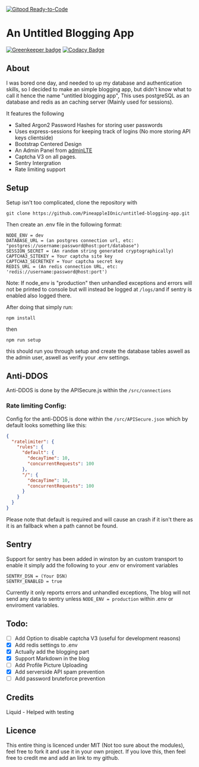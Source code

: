 [![Gitpod Ready-to-Code](https://img.shields.io/badge/Gitpod-Ready--to--Code-blue?logo=gitpod)](https://gitpod.io/#https://github.com/PineappleIOnic/untitled-blogging-app) 


# An Untitled Blogging App

[![Greenkeeper badge](https://badges.greenkeeper.io/PineappleIOnic/untitled-blogging-app.svg)](https://greenkeeper.io/)
[![Codacy Badge](https://api.codacy.com/project/badge/Grade/027f3997d8dc4fd4a8d35dd1bc5583ca)](https://www.codacy.com/manual/PineappleIOnic/untitled-blogging-app?utm_source=github.com&amp;utm_medium=referral&amp;utm_content=PineappleIOnic/untitled-blogging-app&amp;utm_campaign=Badge_Grade)

## About
I was bored one day, and needed to up my database and authentication skills, so I decided to make an simple blogging app, but didn't know what to call it hence the name "untitled blogging app", This uses postgreSQL as an database and redis as an caching server (Mainly used for sessions).

It features the following

  - Salted Argon2 Password Hashes for storing user passwords
  - Uses express-sessions for keeping track of logins (No more storing API keys clientside)
  - Bootstrap Centered Design
  - An Admin Panel from [adminLTE](https://github.com/ColorlibHQ/AdminLTE)
  - Captcha V3 on all pages.
  - Sentry Intergration
  - Rate limiting support

## Setup
Setup isn't too complicated, clone the repository with

    git clone https://github.com/PineappleIOnic/untitled-blogging-app.git
   Then create an .env file in the following format:
   

    NODE_ENV = dev
    DATABASE_URL = (an postgres connection url, etc: "postgres://username:password@host:port/database")
    SESSION_SECRET = (An random string generated cryptographically)
    CAPTCHA3_SITEKEY = Your captcha site key
    CAPTCHA3_SECRETKEY = Your captcha secret key
    REDIS_URL = (An redis connection URL, etc: 'redis://username:password@host:port')

Note:  If node_env is "production" then unhandled exceptions and errors will not be printed to console but will instead be logged at `/logs/`and if sentry is enabled also logged there.

After doing that simply run:

    npm install
  then

    npm run setup
this should run you through setup and create the database tables aswell as the admin user, aswell as verify your .env settings.

## Anti-DDOS
Anti-DDOS is done by the APISecure.js within the `/src/connections`
### Rate limiting Config:
Config for the anti-DDOS is done within the `/src/APISecure.json` which by default looks something like this:
```json
{
  "ratelimiter": {
    "rules": {
      "default": {
        "decayTime": 10,
        "concurrentRequests": 100
      },
      "/": {
        "decayTime": 10,
        "concurrentRequests": 100
      }
    }
  }
}
```
Please note that default is required and will cause an crash if it isn't there as it is an fallback when a path cannot be found.

## Sentry
Support for sentry has been added in winston by an custom transport to enable it simply add the following to your .env or enviroment variables

```
SENTRY_DSN = (Your DSN)
SENTRY_ENABLED = true
```
Currently it only reports errors and unhandled exceptions,
The blog will not send any data to sentry unless `NODE_ENV = production` within .env or enviroment variables.

## Todo:

 - [ ] Add Option to disable captcha V3 (useful for development reasons)
 - [x] Add redis settings to .env
 - [x] Actually add the blogging part
 - [x] Support Markdown in the blog
 - [ ] Add Profile Picture Uploading
 - [x] Add serverside API spam prevention
 - [ ] Add password bruteforce prevention
 
 ## Credits
 Liquid - Helped with testing
 
## Licence
This entire thing is licenced under MIT (Not too sure about the modules), feel free to fork it and use it in your own project. If you love this, then feel free to credit me and add an link to my github.
